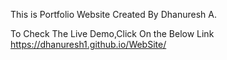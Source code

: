 This is Portfolio Website Created By Dhanuresh A.

To Check The Live Demo,Click On the Below Link
https://dhanuresh1.github.io/WebSite/
